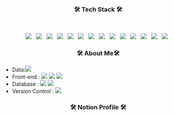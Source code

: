 <h3 align="center"><b>🛠 Tech Stack 🛠</b></h3>
</br>
<p align="center">
<img src="https://img.shields.io/badge/HTML5-E34F26?style=for-the-badge&logo=HTML5&logoColor=white"/></a> &nbsp
<img src="https://img.shields.io/badge/CSS3-1572B6?style=for-the-badge&logo=CSS3&logoColor=white"/></a> &nbsp
<img src="https://img.shields.io/badge/JavaScript-F7DF1E?style=for-the-badge&logo=JavaScript&logoColor=white"/></a> &nbsp
<img src="https://img.shields.io/badge/Node.js-339933?style=for-the-badge&logo=Node.js&logoColor=white"/></a> &nbsp
<img src="https://img.shields.io/badge/Vue.js-4FC08D?style=for-the-badge&logo=Vue.js&logoColor=white"/></a> &nbsp
<img src="https://img.shields.io/badge/Python-3776AB?style=for-the-badge&logo=Python&logoColor=white"/></a> &nbsp
<img src="https://img.shields.io/badge/MongoDB-47A248?style=for-the-badge&logo=MongoDB&logoColor=white"/></a> &nbsp 
<img src="https://img.shields.io/badge/MySQL-4479A1?style=for-the-badge&logo=MySQL&logoColor=white"/></a> &nbsp 
<img src="https://img.shields.io/badge/Firebase-00599C?style=for-the-badge&logo=Firebase&logoColor=white"/></a> &nbsp 
<img src="https://img.shields.io/badge/Heroku-430098?style=for-the-badge&logo=Heroku&logoColor=white"/></a> &nbsp
<img src="https://img.shields.io/badge/Git-F05032?style=for-the-badge&logo=Git&logoColor=white"/></a> &nbsp
<img src="https://img.shields.io/badge/Wordpress-21759B?style=for-the-badge&logo=Wordpress&logoColor=white"/></a> &nbsp
<img src="https://img.shields.io/badge/Webpack-8DD6F9?style=for-the-badge&logo=Webpack&logoColor=white"/></a> &nbsp
<img src="https://img.shields.io/badge/Cinema 4D-011A6A?style=for-the-badge&logo=Cinema_4D&logoColor=white"/></a> &nbsp
</p>
<h3 align="center"><b>🛠 About Me🛠</b></h3>
<ul>
  <li>Data:<img src="https://img.shields.io/badge/Python-3776AB?style=for-the-badge&logo=Python&logoColor=white"/></a> &nbsp</li>
  <li>Front-end : <img src="https://img.shields.io/badge/HTML5-E34F26?style=for-the-badge&logo=HTML5&logoColor=white"/>&nbsp<img src="https://img.shields.io/badge/CSS3-1572B6?style=for-the-badge&logo=CSS3&logoColor=white"/>&nbsp<img src="https://img.shields.io/badge/JavaScript-F7DF1E?style=for-the-badge&logo=JavaScript&logoColor=white"/></li>
  <li>Database : <img src="https://img.shields.io/badge/ORACLE-4479A1?style=for-the-badge&logo=MySQL&logoColor=white"/>&nbsp<img src="https://img.shields.io/badge/MySQL-4479A1?style=for-the-badge&logo=MySQL&logoColor=white"/></li>
  <li>Version Control :    <img src="https://img.shields.io/badge/Git-F05032?style=for-the-badge&logo=Git&logoColor=white"/></li>
  </ul>

<h3 align="center"><b>🛠 Notion Profile 🛠</b></h3>
<a href="https://seonyeonghun.notion.site/Home-ff4e17a5cfbb45ebbb4d572d7ec57069" target="_blank>view resume</a>

